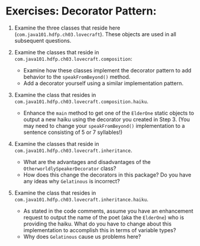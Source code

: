 # Exercises: Decorator Pattern:

1. Examine the three classes that reside here (`com.java101.hdfp.ch03.lovecraft`). These objects are used in all subsequent questions.

2. Examine the classes that reside in `com.java101.hdfp.ch03.lovecraft.composition`:
    * Examine how these classes implement the decorator pattern to add behavior to the `speakFromBeyond()` method.
    * Add a decorator yourself using a similar implementation pattern.


3. Examine the class that resides in `com.java101.hdfp.ch03.lovecraft.composition.haiku`. 
    * Enhance the `main` method to get one of the `ElderOne` static objects to output a new haiku using the decorator you created in Step 3. (You may need to change your `speakFromBeyond()` implementation to a sentence consisting of 5 or 7 syllables!)


4. Examine the classes that reside in `com.java101.hdfp.ch03.lovecraft.inheritance`.
    * What are the advantages and disadvantages of the `OtherworldlySpeakerDecorator` class?
    * How does this change the decorators in this package? Do you have any ideas why `Gelatinous` is incorrect?

5. Examine the class that resides in `com.java101.hdfp.ch03.lovecraft.inheritance.haiku`. 
    * As stated in the code comments, assume you have an enhancement request to output the name of the poet (aka the `ElderOne`) who is providing the haiku. What do you have to change about this implementation to accomplish this in terms of variable types?
    * Why does `Gelatinous` cause us problems here?
